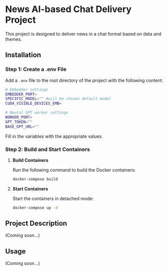 # News AI-based Chat Delivery Project

This project is designed to deliver news in a chat format based on data and themes.

## Installation

### Step 1: Create a .env File

Add a `.env` file to the root directory of the project with the following content:

```bash
# Embedder settings
EMBEDDER_PORT=
SPECIFIC_MODEL="" #will be chosen default model
CUDA_VISIBLE_DEVICES_EMB=

# Neural GPT worker settings
WORKER_PORT=
GPT_TOKEN=""
BASE_GPT_URL=""
```

Fill in the variables with the appropriate values.

### Step 2: Build and Start Containers

1. **Build Containers**

   Run the following command to build the Docker containers:

   ```bash
   docker-compose build
   ```

2. **Start Containers**

   Start the containers in detached mode:

   ```bash
   docker-compose up -d
   ```

## Project Description

(Coming soon...)

## Usage

(Coming soon...)
